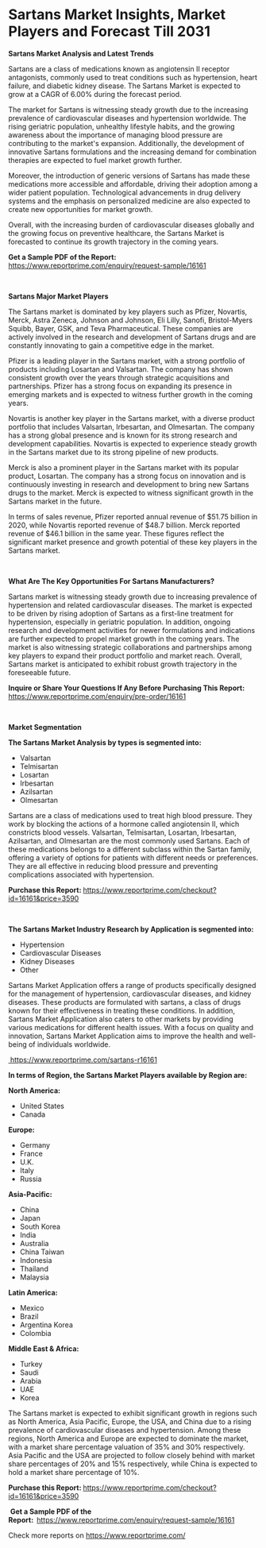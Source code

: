 <p><h1>Sartans Market Insights, Market Players and Forecast Till 2031</h1></p><p><strong>Sartans Market Analysis and Latest Trends</strong></p>
<p><p>Sartans are a class of medications known as angiotensin II receptor antagonists, commonly used to treat conditions such as hypertension, heart failure, and diabetic kidney disease. The Sartans Market is expected to grow at a CAGR of 6.00% during the forecast period.</p><p>The market for Sartans is witnessing steady growth due to the increasing prevalence of cardiovascular diseases and hypertension worldwide. The rising geriatric population, unhealthy lifestyle habits, and the growing awareness about the importance of managing blood pressure are contributing to the market's expansion. Additionally, the development of innovative Sartans formulations and the increasing demand for combination therapies are expected to fuel market growth further.</p><p>Moreover, the introduction of generic versions of Sartans has made these medications more accessible and affordable, driving their adoption among a wider patient population. Technological advancements in drug delivery systems and the emphasis on personalized medicine are also expected to create new opportunities for market growth.</p><p>Overall, with the increasing burden of cardiovascular diseases globally and the growing focus on preventive healthcare, the Sartans Market is forecasted to continue its growth trajectory in the coming years.</p></p>
<p><strong>Get a Sample PDF of the Report:&nbsp;</strong> <a href="https://www.reportprime.com/enquiry/request-sample/16161">https://www.reportprime.com/enquiry/request-sample/16161</a></p>
<p>&nbsp;</p>
<p><strong>Sartans Major Market Players</strong></p>
<p><p>The Sartans market is dominated by key players such as Pfizer, Novartis, Merck, Astra Zeneca, Johnson and Johnson, Eli Lilly, Sanofi, Bristol-Myers Squibb, Bayer, GSK, and Teva Pharmaceutical. These companies are actively involved in the research and development of Sartans drugs and are constantly innovating to gain a competitive edge in the market.</p><p>Pfizer is a leading player in the Sartans market, with a strong portfolio of products including Losartan and Valsartan. The company has shown consistent growth over the years through strategic acquisitions and partnerships. Pfizer has a strong focus on expanding its presence in emerging markets and is expected to witness further growth in the coming years.</p><p>Novartis is another key player in the Sartans market, with a diverse product portfolio that includes Valsartan, Irbesartan, and Olmesartan. The company has a strong global presence and is known for its strong research and development capabilities. Novartis is expected to experience steady growth in the Sartans market due to its strong pipeline of new products.</p><p>Merck is also a prominent player in the Sartans market with its popular product, Losartan. The company has a strong focus on innovation and is continuously investing in research and development to bring new Sartans drugs to the market. Merck is expected to witness significant growth in the Sartans market in the future.</p><p>In terms of sales revenue, Pfizer reported annual revenue of $51.75 billion in 2020, while Novartis reported revenue of $48.7 billion. Merck reported revenue of $46.1 billion in the same year. These figures reflect the significant market presence and growth potential of these key players in the Sartans market.</p></p>
<p>&nbsp;</p>
<p><strong>What Are The Key Opportunities For Sartans Manufacturers?</strong></p>
<p><p>Sartans market is witnessing steady growth due to increasing prevalence of hypertension and related cardiovascular diseases. The market is expected to be driven by rising adoption of Sartans as a first-line treatment for hypertension, especially in geriatric population. In addition, ongoing research and development activities for newer formulations and indications are further expected to propel market growth in the coming years. The market is also witnessing strategic collaborations and partnerships among key players to expand their product portfolio and market reach. Overall, Sartans market is anticipated to exhibit robust growth trajectory in the foreseeable future.</p></p>
<p><strong>Inquire or Share Your Questions If Any Before Purchasing This Report:</strong> <a href="https://www.reportprime.com/enquiry/pre-order/16161">https://www.reportprime.com/enquiry/pre-order/16161</a></p>
<p>&nbsp;</p>
<p><strong>Market Segmentation</strong></p>
<p><strong>The Sartans Market Analysis by types is segmented into:</strong></p>
<p><ul><li>Valsartan</li><li>Telmisartan</li><li>Losartan</li><li>Irbesartan</li><li>Azilsartan</li><li>Olmesartan</li></ul></p>
<p><p>Sartans are a class of medications used to treat high blood pressure. They work by blocking the actions of a hormone called angiotensin II, which constricts blood vessels. Valsartan, Telmisartan, Losartan, Irbesartan, Azilsartan, and Olmesartan are the most commonly used Sartans. Each of these medications belongs to a different subclass within the Sartan family, offering a variety of options for patients with different needs or preferences. They are all effective in reducing blood pressure and preventing complications associated with hypertension.</p></p>
<p><strong>Purchase this Report:&nbsp;</strong><a href="https://www.reportprime.com/checkout?id=16161&price=3590">https://www.reportprime.com/checkout?id=16161&price=3590</a></p>
<p>&nbsp;</p>
<p><strong>The Sartans Market Industry Research by Application is segmented into:</strong></p>
<p><ul><li>Hypertension</li><li>Cardiovascular Diseases</li><li>Kidney Diseases</li><li>Other</li></ul></p>
<p><p>Sartans Market Application offers a range of products specifically designed for the management of hypertension, cardiovascular diseases, and kidney diseases. These products are formulated with sartans, a class of drugs known for their effectiveness in treating these conditions. In addition, Sartans Market Application also caters to other markets by providing various medications for different health issues. With a focus on quality and innovation, Sartans Market Application aims to improve the health and well-being of individuals worldwide.</p></p>
<p><a href="https://www.reportprime.com/sartans-r16161">&nbsp;https://www.reportprime.com/sartans-r16161</a></p>
<p><strong>In terms of Region, the Sartans Market Players available by Region are:</strong></p>
<p>
    <p> <strong> North America: </strong>
        <ul>
            <li>United States</li>
            <li>Canada</li>
        </ul>
        </p> 
    <p> <strong> Europe: </strong>
        <ul>
            <li>Germany</li>
            <li>France</li>
            <li>U.K.</li>
            <li>Italy</li>
            <li>Russia</li>
        </ul>
        </p> 
    <p> <strong> Asia-Pacific: </strong>
        <ul>
            <li>China</li>
            <li>Japan</li>
            <li>South Korea</li>
            <li>India</li>
            <li>Australia</li>
            <li>China Taiwan</li>
            <li>Indonesia</li>
            <li>Thailand</li>
            <li>Malaysia</li>
        </ul>
        </p> 
    <p> <strong> Latin America: </strong>
        <ul>
            <li>Mexico</li>
            <li>Brazil</li>
            <li>Argentina Korea</li>
            <li>Colombia</li>
        </ul>
        </p> 
    <p> <strong> Middle East & Africa: </strong>
        <ul>
            <li>Turkey</li>
            <li>Saudi</li>
            <li>Arabia</li>
            <li>UAE</li>
            <li>Korea</li>
        </ul>
    </p>
    </p>
<p><p>The Sartans market is expected to exhibit significant growth in regions such as North America, Asia Pacific, Europe, the USA, and China due to a rising prevalence of cardiovascular diseases and hypertension. Among these regions, North America and Europe are expected to dominate the market, with a market share percentage valuation of 35% and 30% respectively. Asia Pacific and the USA are projected to follow closely behind with market share percentages of 20% and 15% respectively, while China is expected to hold a market share percentage of 10%.</p></p>
<p><strong>Purchase this Report: </strong><a href="https://www.reportprime.com/checkout?id=16161&price=3590">https://www.reportprime.com/checkout?id=16161&price=3590</a></p>
<p>&nbsp;<strong>Get a Sample PDF of the Report:&nbsp;&nbsp;</strong><a href="https://www.reportprime.com/enquiry/request-sample/16161">https://www.reportprime.com/enquiry/request-sample/16161</a></p>
<p><strong></strong></p>
<p>Check more reports on <a href="https://www.reportprime.com/">https://www.reportprime.com/</a></p>